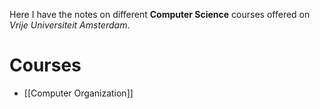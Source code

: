 Here I have the notes on different **Computer Science** courses offered on *Vrije Universiteit Amsterdam*.

# Courses
- [[Computer Organization]]


